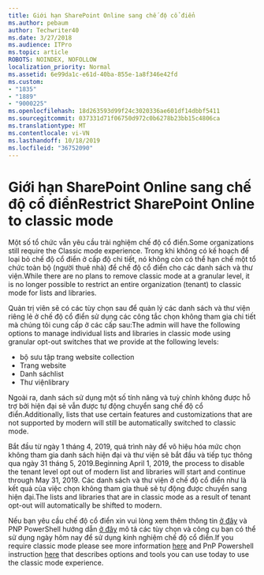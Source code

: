 ```yaml
---
title: Giới hạn SharePoint Online sang chế độ cổ điển
ms.author: pebaum
author: Techwriter40
ms.date: 3/27/2018
ms.audience: ITPro
ms.topic: article
ROBOTS: NOINDEX, NOFOLLOW
localization_priority: Normal
ms.assetid: 6e99da1c-e61d-40ba-855e-1a8f346e42fd
ms.custom:
- "1835"
- "1889"
- "9000225"
ms.openlocfilehash: 18d263593d99f24c3020336ae601df14dbbf5411
ms.sourcegitcommit: 037331d71f06750d972c0b6278b23bb15c4806ca
ms.translationtype: MT
ms.contentlocale: vi-VN
ms.lasthandoff: 10/18/2019
ms.locfileid: "36752090"
---
```

# <a name="restrict-sharepoint-online-to-classic-mode"></a><span data-ttu-id="09145-102">Giới hạn SharePoint Online sang chế độ cổ điển</span><span class="sxs-lookup"><span data-stu-id="09145-102">Restrict SharePoint Online to classic mode</span></span>

<span data-ttu-id="09145-103">Một số tổ chức vẫn yêu cầu trải nghiệm chế độ cổ điển.</span><span class="sxs-lookup"><span data-stu-id="09145-103">Some organizations still require the Classic mode experience.</span></span> <span data-ttu-id="09145-104">Trong khi không có kế hoạch để loại bỏ chế độ cổ điển ở cấp độ chi tiết, nó không còn có thể hạn chế một tổ chức toàn bộ (người thuê nhà) để chế độ cổ điển cho các danh sách và thư viện.</span><span class="sxs-lookup"><span data-stu-id="09145-104">While there are no plans to remove classic mode at a granular level, it is no longer possible to restrict an entire organization (tenant) to classic mode for lists and libraries.</span></span>

<span data-ttu-id="09145-105">Quản trị viên sẽ có các tùy chọn sau để quản lý các danh sách và thư viện riêng lẻ ở chế độ cổ điển sử dụng các công tắc chọn không tham gia chi tiết mà chúng tôi cung cấp ở các cấp sau:</span><span class="sxs-lookup"><span data-stu-id="09145-105">The admin will have the following options to manage individual lists and libraries in classic mode using granular opt-out switches that we provide at the following levels:</span></span>

- <span data-ttu-id="09145-106">bộ sưu tập trang web</span><span class="sxs-lookup"><span data-stu-id="09145-106">site collection</span></span>
- <span data-ttu-id="09145-107">Trang web</span><span class="sxs-lookup"><span data-stu-id="09145-107">site</span></span>
- <span data-ttu-id="09145-108">Danh sách</span><span class="sxs-lookup"><span data-stu-id="09145-108">list</span></span>
- <span data-ttu-id="09145-109">Thư viện</span><span class="sxs-lookup"><span data-stu-id="09145-109">library</span></span>

<span data-ttu-id="09145-110">Ngoài ra, danh sách sử dụng một số tính năng và tuỳ chỉnh không được hỗ trợ bởi hiện đại sẽ vẫn được tự động chuyển sang chế độ cổ điển.</span><span class="sxs-lookup"><span data-stu-id="09145-110">Additionally, lists that use certain features and customizations that are not supported by modern will still be automatically switched to classic mode.</span></span>

<span data-ttu-id="09145-111">Bắt đầu từ ngày 1 tháng 4, 2019, quá trình này để vô hiệu hóa mức chọn không tham gia danh sách hiện đại và thư viện sẽ bắt đầu và tiếp tục thông qua ngày 31 tháng 5, 2019.</span><span class="sxs-lookup"><span data-stu-id="09145-111">Beginning April 1, 2019, the process to disable the tenant level opt out of modern list and libraries will start and continue through May 31, 2019.</span></span>  <span data-ttu-id="09145-112">Các danh sách và thư viện ở chế độ cổ điển như là kết quả của việc chọn không tham gia thuê sẽ tự động được chuyển sang hiện đại.</span><span class="sxs-lookup"><span data-stu-id="09145-112">The lists and libraries that are in classic mode as a result of tenant opt-out will automatically be shifted to modern.</span></span>

<span data-ttu-id="09145-113">Nếu bạn yêu cầu chế độ cổ điển xin vui lòng xem thêm thông tin [ở đây](https://techcommunity.microsoft.com/t5/Microsoft-SharePoint-Blog/Delivering-SharePoint-modern-experiences/ba-p/315023) và PNP PowerShell hướng dẫn [ở đây](https://docs.microsoft.com/sharepoint/dev/transform/modernize-userinterface-lists-and-libraries-optout) mô tả các tùy chọn và công cụ bạn có thể sử dụng ngày hôm nay để sử dụng kinh nghiệm chế độ cổ điển.</span><span class="sxs-lookup"><span data-stu-id="09145-113">If you require classic mode please see more information [here](https://techcommunity.microsoft.com/t5/Microsoft-SharePoint-Blog/Delivering-SharePoint-modern-experiences/ba-p/315023) and PnP Powershell instruction [here](https://docs.microsoft.com/sharepoint/dev/transform/modernize-userinterface-lists-and-libraries-optout) that describes options and tools you can use today to use the classic mode experience.</span></span>
